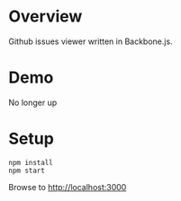 # Overview

Github issues viewer written in Backbone.js.

# Demo

No longer up

# Setup

```
npm install
npm start
```

Browse to [http://localhost:3000](http://localhost:3000)
